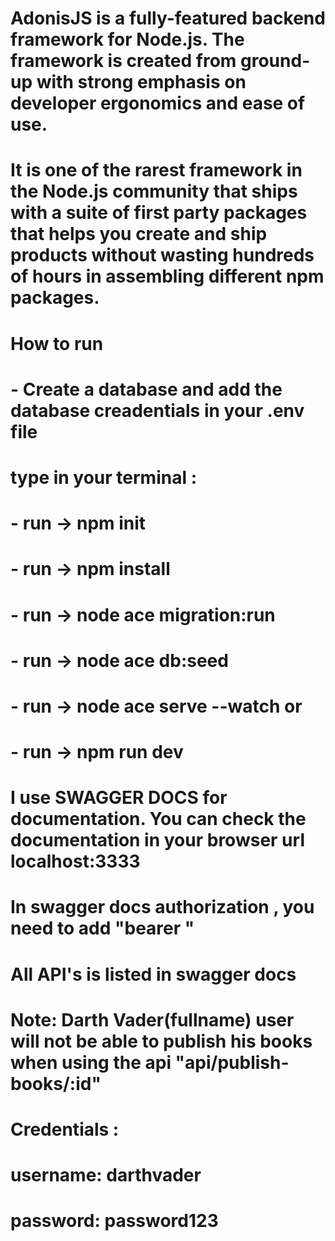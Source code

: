 # AdonisJS is a fully-featured backend framework for Node.js. The framework is created from ground-up with strong emphasis on developer ergonomics and ease of use.

# It is one of the rarest framework in the Node.js community that ships with a suite of first party packages that helps you create and ship products without wasting hundreds of hours in assembling different npm packages.

# How to run
# - Create a database and add the database creadentials in your .env file
# type in your terminal : 
# - run -> npm init
# - run -> npm install
# - run -> node ace migration:run
# - run -> node ace db:seed
# - run -> node ace serve --watch   or
# - run -> npm run dev


# I use SWAGGER DOCS for documentation. You can check the documentation in your browser url localhost:3333
# In swagger docs authorization , you need to add "bearer <space> <token>"
# All API's is listed in swagger docs


# Note: Darth Vader(fullname) user will not be able to publish his books when using the api  "api/publish-books/:id"

# Credentials : 
# username: darthvader
# password: password123
